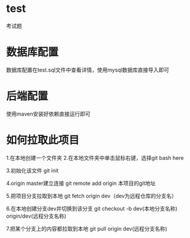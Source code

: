 # test
考试题

# 数据库配置
数据库配置在test.sql文件中查看详情，使用mysql数据库直接导入即可

# 后端配置
使用maven安装好依赖直接运行即可

# 如何拉取此项目

1.在本地创建一个文件夹
2.在本地文件夹中单击鼠标右键，选择git bash here

3.初始化该文件
git init

4.origin master建立连接
git remote add origin 本项目的git地址

5.把项目分支拉取到本地
git fetch origin dev（dev为远程仓库的分支名）

6.在本地创建分支dev并切换到该分支
git checkout -b dev(本地分支名称) origin/dev(远程分支名称)

7.把某个分支上的内容都拉取到本地
git pull origin dev(远程分支名称)

